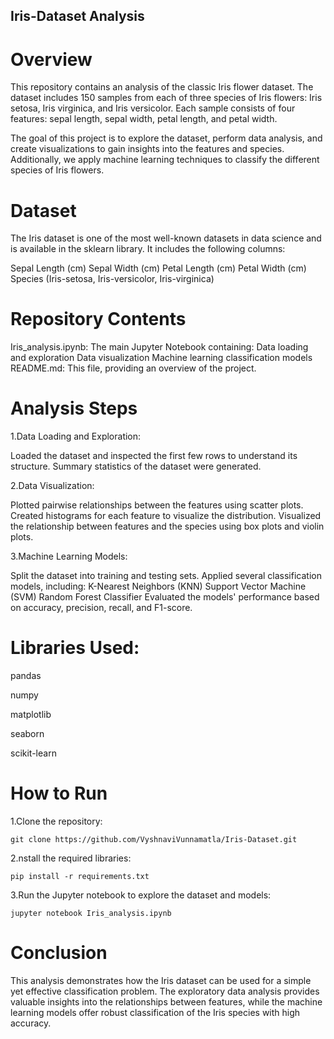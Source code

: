 ## Iris-Dataset Analysis
# Overview

This repository contains an analysis of the classic Iris flower dataset. The dataset includes 150 samples from each of three species of Iris flowers: Iris setosa, Iris virginica, and Iris versicolor. Each sample consists of four features: sepal length, sepal width, petal length, and petal width.

The goal of this project is to explore the dataset, perform data analysis, and create visualizations to gain insights into the features and species. Additionally, we apply machine learning techniques to classify the different species of Iris flowers.


# Dataset

The Iris dataset is one of the most well-known datasets in data science and is available in the sklearn library. It includes the following columns:

Sepal Length (cm)
Sepal Width (cm)
Petal Length (cm)
Petal Width (cm)
Species (Iris-setosa, Iris-versicolor, Iris-virginica)


# Repository Contents

Iris_analysis.ipynb: The main Jupyter Notebook containing:
Data loading and exploration
Data visualization
Machine learning classification models
README.md: This file, providing an overview of the project.


# Analysis Steps

1.Data Loading and Exploration:

Loaded the dataset and inspected the first few rows to understand its structure.
Summary statistics of the dataset were generated.

2.Data Visualization:

Plotted pairwise relationships between the features using scatter plots.
Created histograms for each feature to visualize the distribution.
Visualized the relationship between features and the species using box plots and violin plots.

3.Machine Learning Models:

Split the dataset into training and testing sets.
Applied several classification models, including:
K-Nearest Neighbors (KNN)
Support Vector Machine (SVM)
Random Forest Classifier
Evaluated the models' performance based on accuracy, precision, recall, and F1-score.


# Libraries Used:

pandas

numpy

matplotlib

seaborn

scikit-learn


# How to Run

1.Clone the repository:
 
    git clone https://github.com/VyshnaviVunnamatla/Iris-Dataset.git

2.nstall the required libraries:

    pip install -r requirements.txt

3.Run the Jupyter notebook to explore the dataset and models:

    jupyter notebook Iris_analysis.ipynb


# Conclusion

This analysis demonstrates how the Iris dataset can be used for a simple yet effective classification problem. The exploratory data analysis provides valuable insights into the relationships between features, while the machine learning models offer robust classification of the Iris species with high accuracy.

